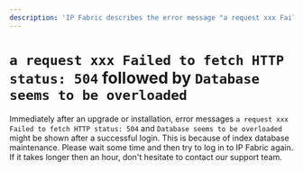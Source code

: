 ```yaml
---
description: 'IP Fabric describes the error message "a request xxx Failed to fetch HTTP status: 504" and "Database seems to be overloaded" that may occur and how to fix it.'
---
```


# `a request xxx Failed to fetch HTTP status: 504` followed by `Database seems to be overloaded`

Immediately after an upgrade or installation, error messages `a request xxx Failed to fetch HTTP status: 504` and `Database seems to be overloaded` might be shown after a successful login. This is because of
index database maintenance. Please wait some time and then try to log in
to IP Fabric again. If it takes longer then an hour, don't hesitate to
contact our support team.
